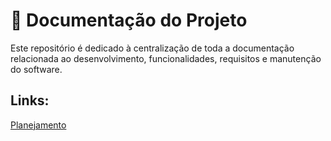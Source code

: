 # 📄 Documentação do Projeto

Este repositório é dedicado à centralização de toda a documentação relacionada ao desenvolvimento, funcionalidades, requisitos e manutenção do software.


## Links: 
[Planejamento ](https://docs.google.com/document/d/15geY_IHGuI_kUE2HMbApIpFcfOm9KtTybC98m8Fkg0c/edit?tab=t.0)
